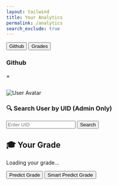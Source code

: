 ```yaml
---
layout: tailwind
title: Your Analytics
permalink: /analytics
search_exclude: true
---
```


<link rel="stylesheet" href="https://cdnjs.cloudflare.com/ajax/libs/animate.css/4.1.1/animate.min.css"/>
<div class="tab flex border border-gray-300 rounded-t-lg overflow-hidden">
    <button class="tablinks bg-transparent float-left border-none outline-none cursor-pointer px-4 py-3 text-lg hover:bg-gray-600 transition duration-300" onclick="openTab(event, 'Github')">Github</button>
    <button class="tablinks bg-transparent float-left border-none outline-none cursor-pointer px-4 py-3 text-lg hover:bg-gray-600 transition duration-300" onclick="openTab(event, 'Grades')">Grades</button>
</div>
<div id="Github" class="tabcontent hidden p-3 border border-gray-300 border-t-0 rounded-b-lg bg-green-900">
    <h3 class="pl-8 animate__animated animate__fadeIn">Github</h3>
    <!-- Modal Structure -->
    <div id="dataModal" class="modal hidden fixed z-10 left-0 top-0 w-full h-full overflow-auto bg-black bg-opacity-40 pt-16">
        <div class="modal-content bg-slate-700 mx-auto my-20 p-5 border border-gray-400 w-4/5 rounded-lg shadow-md shadow-red-500">
            <span class="close float-right text-gray-400 text-2xl font-bold hover:text-black cursor-pointer">&times;</span>
            <pre id="modalData"></pre>
        </div>
    </div>
    <!-- Analytics Page -->
    <div class="container flex justify-start w-full max-w-[1200px] py-5 box-border animate__animated animate__fadeIn">
        <div id="profile" class="profile flex items-start max-w-[800px] w-full bg-slate-800 p-5 rounded-lg shadow-md">
            <div class="left-side flex flex-col items-start mr-5">
                <img id="avatar" class="avatar rounded-full w-[100px] h-[100px] mb-5" src="" alt="User Avatar">
                <p id="username"></p>
            </div>
            <div class="details">
                <p id="profile-url"></p>
                <p id="issues-count"></p>
                <p id="prs-count"></p>
                <p id="commits-count"></p>
                <p id="line-change"></p>
                <p id="repos-url"></p>
                <p id="public-repos"></p>
                <p id="public-gists"></p>
                <p id="followers"></p>
                <p id="following"></p>
            </div>
        </div>
        <!-- Commit cards will be inserted here -->
        <div id="commitCardsContainer" style="margin-top: 20px;"></div>
    </div>
    <div id="admin-user-search" class="my-6 p-4 bg-slate-800 rounded-lg shadow-md text-white max-w-md">
        <h3 class="text-lg font-semibold mb-2">🔍 Search User by UID (Admin Only)</h3>
        <div class="flex items-center gap-3">
            <input
                type="text"
                id="uid-input"
                placeholder="Enter UID"
                class="px-4 py-2 rounded bg-slate-700 border border-slate-600 focus:outline-none focus:ring-2 focus:ring-blue-500 text-white w-full"
            />
            <button
                id="uid-search-btn"
                class="px-4 py-2 bg-blue-600 hover:bg-blue-700 text-white font-semibold rounded transition"
            >
                Search
            </button>
        </div>
        <p id="uid-error" class="text-red-400 mt-2 text-sm"></p>
    </div>
    <div id="admin-summary-container" class="mt-6"></div>
    <div id="admin-commitCardsContainer" class="grid gap-4 mt-4"></div>
</div>

<!-- Grades Tab -->
<div id="Grades" class="tabcontent hidden p-3 border border-gray-300 border-t-0 rounded-b-lg">
    <div class="container flex justify-start w-full max-w-[1200px] py-5 box-border">
        <div class="components w-full">
            <div class="chart-section" id="userGradeSection">
                <h2 class="text-xl font-semibold mb-2">🎓 Your Grade</h2>
                <p id="userGrade">Loading your grade...</p>
                <div class="flex gap-3 mt-2">
                    <button id="predictGradeBtn" class="px-4 py-2 bg-blue-900 text-white rounded hover:bg-blue-700 transition">Predict Grade</button>
                    <button id="smartPredictBtn" class="px-4 py-2 bg-green-700 text-white rounded hover:bg-green-800 transition">Smart Predict Grade</button>
                </div>
            </div>
        </div>
    </div>
</div>

<script type="module">
    import { pythonURI, fetchOptions } from '{{ site.baseurl }}/assets/js/api/config.js';

    const profileLinksUrl = `${pythonURI}/api/analytics/github/user/profile_links`;
    const userProfileUrl = `${pythonURI}/api/analytics/github/user`;
    const commitsUrl = `${pythonURI}/api/analytics/github/user/commits`;
    const prsUrl = `${pythonURI}/api/analytics/github/user/prs`;
    const issuesUrl = `${pythonURI}/api/analytics/github/user/issues`;

    async function fetchData() {
        try {
            const profileLinksRequest = fetch(profileLinksUrl, fetchOptions);
            const userProfileRequest = fetch(userProfileUrl, fetchOptions);
            const commitsRequest = fetch(commitsUrl, fetchOptions);
            const prsRequest = fetch(prsUrl, fetchOptions);
            const issuesRequest = fetch(issuesUrl, fetchOptions);

            const [profileLinksResponse, userProfileResponse, commitsResponse, prsResponse, issuesResponse] = await Promise.all([
                profileLinksRequest,
                userProfileRequest,
                commitsRequest,
                prsRequest,
                issuesRequest
            ]);

            if (!profileLinksResponse.ok || !userProfileResponse.ok || !commitsResponse.ok || !prsResponse.ok || !issuesResponse.ok) {
                throw new Error('Failed to fetch one or more resources');
            }

            const profileLinks = await profileLinksResponse.json();
            const userProfile = await userProfileResponse.json();
            const commitsData = await commitsResponse.json();
            const prsData = await prsResponse.json();
            const issuesData = await issuesResponse.json();

            const commitsArray = commitsData.details_of_commits || [];
            const commitsCount = commitsData.total_commit_contributions || 0;

            function calculateGradeFromCommits(commitCount) {
                if (commitCount > 20) return "90 % (A)";
                if (commitCount >= 10) return "85 % (B)";
                if (commitCount >= 5) return "75 % (C)";
                return "55 % (F)";
            }

            document.getElementById('predictGradeBtn').addEventListener('click', () => {
                const commitGrade = calculateGradeFromCommits(commitsData.total_commit_contributions || 0);
                document.getElementById('userGrade').textContent = `Predicted Grade (by Commits): ${commitGrade}`;
            });

            document.getElementById('smartPredictBtn').addEventListener('click', () => {
                const commits = commitsData.total_commit_contributions || 0;
                const additions = commitsData.total_lines_added || 0;
                const deletions = commitsData.total_lines_deleted || 0;
                const prs = prsData.total_pull_requests || 0;
                const issues = issuesData.total_issues || 0;
                const repos = userProfile.public_repos || 0;
                const gists = userProfile.public_gists || 0;
                const followers = userProfile.followers || 0;
                const following = userProfile.following || 0;

                let score = 0;
                score += commits * 2;
                score += additions * 0.15;
                score += deletions * 0.1;
                score += prs * 3;
                score += issues * 1.5;
                score += repos * 1.2;
                score += gists * 0.5;
                score += followers * 0.3;
                score += following * 0.1;

                let grade = '';
                if (score > 70) {
                    grade = '90% (A)';
                } else if (score > 50) {
                    grade = '80% (B)';
                } else if (score > 30) {
                    grade = '70% (C)';
                } else {
                    grade = '55% (F)';
                }

                document.getElementById('userGrade').textContent = `Smart Predicted Grade: ${grade}`;
            });

        } catch (error) {
            console.error('Error fetching data:', error);
            document.getElementById('userGrade').textContent = 'Error predicting grade.';
        }
    }

    fetchData();
</script>

<script src="https://cdn.jsdelivr.net/npm/chart.js"></script>
<script>
    function openTab(evt, tabName) {
        var i, tabcontent, tablinks;
        tabcontent = document.getElementsByClassName("tabcontent");
        for (i = 0; i < tabcontent.length; i++) {
            tabcontent[i].style.display = "none";
        }
        tablinks = document.getElementsByClassName("tablinks");
        for (i = 0; i < tablinks.length; i++) {
            tablinks[i].className = tablinks[i].className.replace(" active", "");
        }
        document.getElementById(tabName).style.display = "block";
        evt.currentTarget.className += " active";
    }
</script>

<script type="module">
    import { pythonURI, fetchOptions } from '{{ site.baseurl }}/assets/js/api/config.js';

    const profileLinksUrl = `${pythonURI}/api/analytics/github/user/profile_links`;
    const userProfileUrl = `${pythonURI}/api/analytics/github/user`;
    const commitsUrl = `${pythonURI}/api/analytics/github/user/commits`;
    const prsUrl = `${pythonURI}/api/analytics/github/user/prs`;
    const issuesUrl = `${pythonURI}/api/analytics/github/user/issues`;

    async function fetchData() {
        try {
            const profileLinksRequest = fetch(profileLinksUrl, fetchOptions);
            const userProfileRequest = fetch(userProfileUrl, fetchOptions);
            const commitsRequest = fetch(commitsUrl, fetchOptions);
            const prsRequest = fetch(prsUrl, fetchOptions);
            const issuesRequest = fetch(issuesUrl, fetchOptions);

            const [profileLinksResponse, userProfileResponse, commitsResponse, prsResponse, issuesResponse] = await Promise.all([
                profileLinksRequest,
                userProfileRequest,
                commitsRequest,
                prsRequest,
                issuesRequest
            ]);

            if (!profileLinksResponse.ok || !userProfileResponse.ok || !commitsResponse.ok || !prsResponse.ok || !issuesResponse.ok) {
                throw new Error('Failed to fetch one or more resources');
            }

            const profileLinks = await profileLinksResponse.json();
            const userProfile = await userProfileResponse.json();
            const commitsData = await commitsResponse.json();
            const prsData = await prsResponse.json();
            const issuesData = await issuesResponse.json();

            const commitsArray = commitsData.details_of_commits || [];
            const commitsCount = commitsData.total_commit_contributions || 0;
            const totalAdditions = commitsData.total_lines_added || 0;
            const totalDeletions = commitsData.total_lines_deleted || 0;
            document.getElementById('line-change').textContent = `➕ Total Additions: ${totalAdditions}, ➖ Deletions: ${totalDeletions}`;

            function calculateGradeFromCommits(commitCount) {
                if (commitCount > 20) return "90 % (A) ";
                if (commitCount >= 10) return "85 % (B)";
                if (commitCount >= 5) return "75 % (C)";
                return "55 % (F)";
            }

            document.getElementById('predictGradeBtn').addEventListener('click', () => {
                const commitGrade = calculateGradeFromCommits(commitsData.total_commit_contributions || 0);
                document.getElementById('userGrade').textContent = `Predicted Grade (by Commits): ${commitGrade}`;
            });

            const prsArray = prsData.pull_requests || [];
            const prsCount = prsArray.length || 0;
            const issuesArray = issuesData.issues || [];
            const issuesCount = issuesArray.length || 0;

            const username = userProfile.login || 'N/A';
            const profileUrl = profileLinks.profile_url || 'N/A';
            const avatarUrl = userProfile.avatar_url || '';
            const publicReposUrl = profileLinks.repos_url || 'N/A';
            const publicRepos = userProfile.public_repos || 'N/A';
            const publicGists = userProfile.public_gists || 'N/A';
            const followers = userProfile.followers || 'N/A';
            const following = userProfile.following || 'N/A';

            document.getElementById('avatar').src = avatarUrl;
            document.getElementById('username').textContent = `Username: ${username}`;
            document.getElementById('profile-url').innerHTML = `Profile URL: <a href="${profileUrl}" target="_blank">${profileUrl}</a>`;
            document.getElementById('public-repos').textContent = `Public Repos: ${publicRepos}`;
            document.getElementById('public-gists').textContent = `Public Gists: ${publicGists}`;
            document.getElementById('followers').textContent = `Followers: ${followers}`;
            document.getElementById('following').textContent = `Following: ${following}`;

            document.getElementById('commits-count').innerHTML = '<a href="#" class="info-link"><i class="fas fa-info-circle info-icon"></i></a>' + `Commits: ${commitsCount}`;
            document.querySelector('#commits-count .info-link').addEventListener('click', (event) => {
                event.preventDefault();
                showModal(commitsArray);
            });

            document.getElementById('prs-count').innerHTML = '<a href="#" class="info-link"><i class="fas fa-info-circle info-icon"></i></a>' + `Pull Requests: ${prsCount}`;
            document.querySelector('#prs-count .info-link').addEventListener('click', (event) => {
                event.preventDefault();
                showModal(prsArray);
            });

            document.getElementById('issues-count').innerHTML = '<a href="#" class="info-link"><i class="fas fa-info-circle info-icon"></i></a>' + `Issues: ${issuesCount}`;
            document.querySelector('#issues-count .info-link').addEventListener('click', (event) => {
                event.preventDefault();
                showModal(issuesArray);
            });

            // 🔽 Add this to render commit cards beneath profile
            console.log("Sample commit:", commitsArray[0]);

            renderCommitCards(commitsArray, username);

        } catch (error) {
            console.error('Error fetching data:', error);
        }
    }

    function renderCommitCards(commitsArray, username, container = document.getElementById("commitCardsContainer")) {
        container.innerHTML = "";

        if (!commitsArray.length) {
            container.innerHTML = `<p>No recent commits found.</p>`;
            return;
        }

        // Sort commits by date (most recent first)
        commitsArray.sort((a, b) => new Date(b.date) - new Date(a.date));

        // Limit to 10 most recent commits
        commitsArray.slice(0, 10).forEach((commit, index) => {
            const card = document.createElement("div");
            card.className = "card animate__animated animate__fadeInUp";
            card.style.backgroundColor = "#34495e";
            card.style.color = "#fff";
            card.style.padding = "15px";
            card.style.borderRadius = "10px";
            card.style.marginBottom = "10px";
            card.style.boxShadow = "0 4px 6px rgba(0, 0, 0, 0.1)";
            card.style.animationDelay = `${index * 0.1}s`;

            // Repo name (with link to commit URL)
            const repoLink = document.createElement("a");
            repoLink.href = commit.url;
            repoLink.target = "_blank";
            repoLink.textContent = commit.repository;
            repoLink.style.color = "#1abc9c";
            repoLink.style.textDecoration = "none";
            repoLink.style.fontWeight = "bold";

            // Commit message
            const message = document.createElement("p");
            message.textContent = `📝 ${commit.message}`;

            // Additions and deletions
            const linesChanged = document.createElement("p");
            linesChanged.textContent = `➕ +${commit.additions} / ➖ -${commit.deletions}`;
            linesChanged.style.fontSize = "0.9em";
            linesChanged.style.color = "#ccc";

            // Commit date
            const dateOnly = new Date(commit.date).toLocaleDateString(undefined, {
                year: 'numeric',
                month: 'short',
                day: 'numeric'
            });

            const dateElement = document.createElement("p");
            dateElement.textContent = `📅 ${dateOnly}`;
            dateElement.style.fontSize = "0.9em";
            dateElement.style.color = "#bbb";

            // Append elements to card
            card.appendChild(repoLink);
            card.appendChild(message);
            card.appendChild(linesChanged);
            card.appendChild(dateElement);

            // Append card to container
            container.appendChild(card);
        });
    }


    function jsonToHtml(json) {
        const jsonString = JSON.stringify(json, null, 2);
        const urlPattern = /(https?:\/\/[^\s]+)/g;
        return jsonString.replace(urlPattern, '<a href="$1" target="_blank">$1</a>');
    }

    function showModal(data) {
        const modal = document.getElementById('dataModal');
        const modalData = document.getElementById('modalData');
        const closeBtn = document.getElementsByClassName('close')[0];

        modalData.innerHTML = jsonToHtml(data);
        modal.style.display = 'block';

        closeBtn.onclick = function () {
            modal.style.display = 'none';
        };

        window.onclick = function (event) {
            if (event.target == modal) {
                modal.style.display = 'none';
            }
        };
    }

    fetchData();

    document.getElementById("uid-search-btn").addEventListener("click", async () => {
        const uid = document.getElementById("uid-input").value.trim();
        const errorEl = document.getElementById("uid-error");
        const summaryContainer = document.getElementById("admin-summary-container");
        const commitContainer = document.getElementById("admin-commitCardsContainer");

        errorEl.textContent = "";
        summaryContainer.innerHTML = "";
        commitContainer.innerHTML = "";

        if (!uid) {
            errorEl.textContent = "Please enter a UID.";
            return;
        }

        try {
            const response = await fetch(`${pythonURI}/api/analytics/commits/${uid}`, fetchOptions);

            if (!response.ok) {
                const err = await response.json();
                errorEl.textContent = err.message || "Failed to fetch user commit data.";
                return;
            }

            const data = await response.json();
            const commitData = data.commits?.details_of_commits || [];
            const commitCount = data.commits?.total_commit_contributions || 0;

            // Create and style summary card using CSS class
            const summaryCard = document.createElement("div");
            summaryCard.className = "summary-card bg-slate-800 text-white p-5 rounded-lg shadow max-w-xs text-center";

            summaryCard.innerHTML = `
                <img src="https://github.com/identicons/${uid}.png" alt="Avatar">
                <p><strong>UID:</strong> ${uid}</p>
                <p><strong>Total Commits:</strong> ${commitCount}</p>
            `;

            summaryContainer.appendChild(summaryCard);

            // Render commit cards in separate container
            renderCommitCards(commitData, uid, commitContainer);
        } catch (e) {
            errorEl.textContent = "Unexpected error.";
            console.error(e);
        }
    });
</script>


<script type="module" src="https://unpkg.com/ionicons@7.1.0/dist/ionicons/ionicons.esm.js"></script>
<script nomodule src="https://unpkg.com/ionicons@7.1.0/dist/ionicons/ionicons.js"></script>
<script src="https://cdn.jsdelivr.net/npm/chart.js"></script>
<script src="https://cdn.plot.ly/plotly-latest.min.js"></script>

<script type="module">
    import { pythonURI, javaURI, fetchOptions } from '{{site.baseurl}}/assets/js/api/config.js';


    function calculateAverageDuration(timeIn) {
        const visits = timeIn.split(',');
        let totalDuration = 0;
        visits.forEach(visit => {
            const [checkIn, checkOut] = visit.split('-');
            const formatTime = time => time.padStart(5, '0');
            const checkInTime = new Date('1970-01-01T' + formatTime(checkIn)).getTime();
            const checkOutTime = new Date('1970-01-01T' + formatTime(checkOut)).getTime();
            totalDuration += (checkOutTime - checkInTime) / 1000 / 60;
        });
        return totalDuration / visits.length;
    }

    function getTinkle(personName) {
        fetch(`${javaURI}/api/tinkle/${personName}`, { ...fetchOptions, credentials: 'include' })
            .then(response => response.ok ? response.json() : null)
            .then(data => {
                if (!data) return;
                const timeIn = data.timeIn;
                document.getElementById('num-times').textContent = timeIn.split(',').length;
                document.getElementById('avg-duration').textContent = calculateAverageDuration(timeIn).toFixed(2);
                updateChart(timeIn);
            })
            .catch(console.error);
    }

    function getPerson() {
        fetch(`${javaURI}/api/person/get`, { ...fetchOptions, credentials: 'include' })
            .then(response => response.ok ? response.json() : null)
            .then(data => { if (data) getTinkle(encodeURIComponent(data.name)); })
            .catch(console.error);
    }

    function getPeriod(time) {
        const periods = [
            ['08:35', '09:41'],
            ['09:46', '10:55'],
            ['11:37', '12:43'],
            ['13:18', '14:24'],
            ['14:29', '15:35']
        ];
        const t = new Date('1970-01-01T' + time).getTime();
        return periods.findIndex(([start, end]) => t >= new Date('1970-01-01T' + start).getTime() && t <= new Date('1970-01-01T' + end).getTime()) + 1;
    }

    function updateChart(timeIn) {
        const periodCounts = Array(5).fill(0);
        timeIn.split(',').forEach(visit => {
            const checkIn = visit.split('-')[0];
            const period = getPeriod(checkIn);
            if (period) periodCounts[period - 1]++;
        });
        new Chart(ctx, {
            type: 'bar',
            data: {
                labels: ['P1', 'P2', 'P3', 'P4', 'P5'],
                datasets: [{
                    label: 'Bathroom Usage',
                    data: periodCounts,
                    backgroundColor: 'rgba(54, 162, 235, 0.5)',
                    borderColor: 'rgba(54, 162, 235, 1)',
                    borderWidth: 1
                }]
            },
            options: { scales: { y: { beginAtZero: true } } }
        });
    }

    window.addEventListener('load', getPerson);
</script>

<script type="module">
    import { javaURI, fetchOptions } from '{{site.baseurl}}/assets/js/api/config.js';
    let userId = -1;
    let grades = [];
    let assignment;

    function populateTable(grades) {
        const tableBody = document.getElementById("gradesTable").getElementsByTagName("tbody")[0];
        
        tableBody.innerHTML = "";

        grades.forEach(stugrade => {
            let row = tableBody.insertRow();

            let cell1 = row.insertCell(0);
            cell1.textContent = stugrade[1];

            let cell2 = row.insertCell(1);
            cell2.textContent = stugrade[0];
        });

        displayAverage(grades);
    }

    function displayAverage(grades) {
        let total = 0;
        let count = grades.length;

        grades.forEach(stugrade => {
            total += parseFloat(stugrade[0]); 
        });

        let average = (total / count).toFixed(2); 

        const averageDiv = document.getElementById("averageDiv");
        if (averageDiv) {
            averageDiv.innerHTML = `<strong>Average Grade: ${average}</strong>`;
        } else {
            const newAverageDiv = document.createElement("div");
            newAverageDiv.id = "averageDiv";
            newAverageDiv.innerHTML = `<strong>Average Grade: ${average}</strong>`;
            document.body.appendChild(newAverageDiv);
        }
    }

    async function getUserId() {
        const url_persons = `${javaURI}/api/person/get`;
        await fetch(url_persons, fetchOptions)
            .then(response => {
                if (!response.ok) {
                    throw new Error(`Spring server response: ${response.status}`);
                }
                return response.json();
            })
            .then(data => {
                userId = data.id;
            })
            .catch(error => {
                console.error("Java Database Error:", error);
            });
    }

    async function fetchAssignmentbyId(assignmentId) {
        try {
            const response = await fetch(javaURI + "/api/assignments/" + String(assignmentId), {
                method: 'GET',
                headers: {
                    'Content-Type': 'application/json',
                }
            });

            if (!response.ok) {
                throw new Error(`Failed to fetch assignments: ${response.statusText}`);
            }

            const assignment = await response.text();
            return assignment;  

        } catch (error) {
            console.error('Error fetching assignments:', error);
        }
    }

    async function getGrades() {
        const urlGrade = javaURI + '/api/synergy/grades';

        try {
            const response = await fetch(urlGrade, {
                method: 'GET',
                credentials: 'include',
            });

            if (!response.ok) {
                throw new Error('Failed to get data: ' + response.statusText);
            }

            const data = await response.json();
            await getUserId();  

            for (const grade of data) {
                if (grade.studentId == userId) {
                    let stugrade = [];
                    stugrade.push(grade.grade);
                    
                    const assignmentDetails = await fetchAssignmentbyId(grade.assignmentId);
                    stugrade.push(assignmentDetails);
                    
                    grades.push(stugrade);
                }
            }

            populateTable(grades);

        } catch (error) {
            console.error('Error fetching grades:', error);
        }
    }

    window.onload = async function() {
        await getUserId();
        await getGrades(); 
    };
</script>

<script type="module">
    import { javaURI, fetchOptions } from '{{ site.baseurl }}/assets/js/api/config.js';
    document.getElementById('assignmentSelect').addEventListener('change', fetchGrades);

    async function loadAssignments() {
        const options = {
            URL: `${javaURI}/api/synergy/grades`,
            method: "GET",
            cache: "no-cache",
        };
        console.log(options.URL);
        try {
            const response = await fetch(options.URL, fetchOptions);
            if (!response.ok) {
                throw new Error(`Failed to load assignments: ${response.status}`);
            }
            const responseData = await response.json();
            const assignmentIds = [...new Set(responseData.map(item => item.assignmentId))];
            console.log("API Response Data:", responseData);
            console.log("assignment IDS:", assignmentIds);
            const assignmentSelect = document.getElementById('assignmentSelect');
            assignmentSelect.innerHTML = "";
            assignmentIds.forEach(id => {
                const option = document.createElement('option');
                option.value = id;
                option.text = `Assignment ${id}`;
                assignmentSelect.add(option);
            });
        } catch (error) {
            console.error(error.message);
        }
    }

    async function fetchGrades() {
        const assignmentId = document.getElementById('assignmentSelect').value;
        const options = {
            method: "GET",
            cache: "no-cache",
        };
        try {
            const gradesResponse = await fetch(`${javaURI}/api/analytics/assignment/${assignmentId}/grades`, fetchOptions);
            if (!gradesResponse.ok) {
                throw new Error(`Failed to fetch grades data: ${gradesResponse.status}`);
            }
            const gradesText = await gradesResponse.text();
            console.log("Grades Response Text:", gradesText);
            if (!gradesText) {
                throw new Error("Response body is empty");
            }
            const gradesData = JSON.parse(gradesText);
            const grades = gradesData.grades;
            console.log("grades:", grades);
            const userResponse = await fetch(`${javaURI}/api/analytics/assignment/${assignmentId}/student/grade`, fetchOptions);
            if (!userResponse.ok) {
                throw new Error(`Failed to fetch user-specific grades: ${userResponse.status}`);
            }
            const userData = await userResponse.json();
            console.log("Grades Data:", grades);
            console.log("User Data:", userData);
            createBoxPlot(grades, userData);
            showCharts();
            displayUserData(userData);
        } catch (error) {
            console.error("Error fetching or parsing grades:", error.message);
        }
    }

    let thereIsABoxPlot = false;
    function createBoxPlot(grades, userData) {
        if (!thereIsABoxPlot) {
            thereIsABoxPlot = true;
        } else {
            Plotly.purge(document.getElementById("boxPlot"));
        }
        const trace = {
            y: grades,
            type: 'box',
            name: 'Grades',
            marker: { color: 'rgba(255, 193, 7, 0.6)' },
            line: { color: '#ffa726' }
        };
        const userTrace = {
            y: [userData],
            x: ['Grades'],  // Ensures the dot aligns with the box plot's category
            mode: 'markers',
            name: 'Your Grade',
            marker: { color: 'red', size: 10 }
        };

        const data = [trace, userTrace];
        const layout = {
            title: 'Grades Box and Whisker Plot',
            titlefont: { color: '#ffa726' },
            yaxis: { title: 'Grades', zeroline: false, color: '#ffffff' },
            paper_bgcolor: '#2c2c2e',
            plot_bgcolor: '#2c2c2e'
        };
        Plotly.newPlot('boxPlot', data, layout);
    }

    function showCharts() {
        document.getElementById('boxPlotSection').classList.add('visible');
    }

    window.onload = loadAssignments;

    function displayUserData(userData) {
        const userGradeElement = document.getElementById('userGrade');
        if (userData) {
            userGradeElement.textContent = `Your grade for this assignment is: ${userData}`;
        } else {
            console.warn("Unexpected User Data Structure:", userData);
            userGradeElement.textContent = "No grade available for this assignment.";
        }
    }
</script>